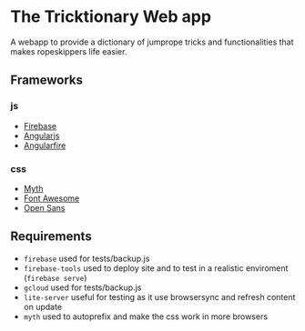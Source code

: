 # The Tricktionary Web app
A webapp to provide a dictionary of jumprope tricks and functionalities that makes ropeskippers life easier.

## Frameworks
### js
  - [Firebase](firebase.google.com)
  - [Angularjs](angularjs.org)
  - [Angularfire](github.com/firebase/angularfire)

### css
  - [Myth](myth.io)
  - [Font Awesome](http://fontawesome.io)
  - [Open Sans](www.google.com/fonts/specimen/Open+Sans)

## Requirements
  - `firebase` used for tests/backup.js
  - `firebase-tools` used to deploy site and to test in a realistic enviroment (`firebase serve`)
  - `gcloud` used for tests/backup.js
  - `lite-server` useful for testing as it use browsersync and refresh content on update
  - `myth` used to autoprefix and make the css work in more browsers
